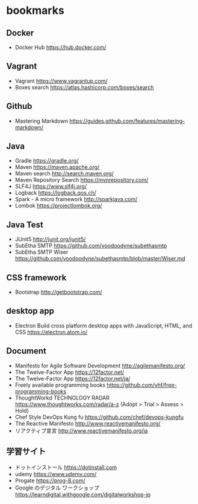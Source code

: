 # bookmarks

## Docker
- Docker Hub https://hub.docker.com/

## Vagrant
- Vagrant https://www.vagrantup.com/
- Boxes search https://atlas.hashicorp.com/boxes/search

## Github
- Mastering Markdown https://guides.github.com/features/mastering-markdown/

## Java
- Gradle https://gradle.org/
- Maven https://maven.apache.org/
- Maven search http://search.maven.org/
- Maven Repository Search https://mvnrepository.com/
- SLF4J https://www.slf4j.org/
- Logback https://logback.qos.ch/
- Spark - A micro framework http://sparkjava.com/
- Lombok https://projectlombok.org/

## Java Test
- JUnit5 http://junit.org/junit5/
- SubEtha SMTP https://github.com/voodoodyne/subethasmtp
- SubEtha SMTP Wiser https://github.com/voodoodyne/subethasmtp/blob/master/Wiser.md

## CSS framework
- Bootstrap http://getbootstrap.com/


## desktop app
- Electron Build cross platform desktop apps with JavaScript, HTML, and CSS https://electron.atom.io/


## Document

- Manifesto for Agile Software Development http://agilemanifesto.org/
- The Twelve-Factor App https://12factor.net/
- The Twelve-Factor App https://12factor.net/ja/
- Freely available programming books https://github.com/vhf/free-programming-books
- ThoughtWorkd TECHNOLOGY RADAR https://www.thoughtworks.com/radar/a-z (Adopt > Trial > Assess > Hold)
- Chef Style DevOps Kung fu https://github.com/chef/devops-kungfu
- The Reactive Manifesto http://www.reactivemanifesto.org/
- リアクティブ宣言 http://www.reactivemanifesto.org/ja


## 学習サイト
- ドットインストール https://dotinstall.com
- udemy https://www.udemy.com/
- Progate https://prog-8.com/
- Google のデジタル ワークショップ https://learndigital.withgoogle.com/digitalworkshop-jp

